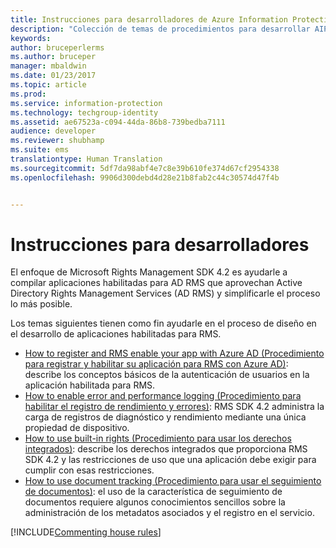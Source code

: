 ```yaml
---
title: Instrucciones para desarrolladores de Azure Information Protection SDK 4.2 | Microsoft Docs
description: "Colección de temas de procedimientos para desarrollar AIP SDK 4.2"
keywords: 
author: bruceperlerms
ms.author: bruceper
manager: mbaldwin
ms.date: 01/23/2017
ms.topic: article
ms.prod: 
ms.service: information-protection
ms.technology: techgroup-identity
ms.assetid: ae67523a-c094-44da-86b8-739bedba7111
audience: developer
ms.reviewer: shubhamp
ms.suite: ems
translationtype: Human Translation
ms.sourcegitcommit: 5df7da98abf4e7c8e39b610fe374d67cf2954338
ms.openlocfilehash: 9906d300debd4d28e21b8fab2c44c30574d47f4b


---
```


# <a name="developer-guidance"></a>Instrucciones para desarrolladores
El enfoque de Microsoft Rights Management SDK 4.2 es ayudarle a compilar aplicaciones habilitadas para AD RMS que aprovechan Active Directory Rights Management Services (AD RMS) y simplificarle el proceso lo más posible.

Los temas siguientes tienen como fin ayudarle en el proceso de diseño en el desarrollo de aplicaciones habilitadas para RMS.

- [How to register and RMS enable your app with Azure AD (Procedimiento para registrar y habilitar su aplicación para RMS con Azure AD)](authentication-integration.md): describe los conceptos básicos de la autenticación de usuarios en la aplicación habilitada para RMS.
- [How to enable error and performance logging (Procedimiento para habilitar el registro de rendimiento y errores)](enabling-logging.md): RMS SDK 4.2 administra la carga de registros de diagnóstico y rendimiento mediante una única propiedad de dispositivo.
- [How to use built-in rights (Procedimiento para usar los derechos integrados)](built-in-rights-usage-restriction-reference.md): describe los derechos integrados que proporciona RMS SDK 4.2 y las restricciones de uso que una aplicación debe exigir para cumplir con esas restricciones.
- [How to use document tracking (Procedimiento para usar el seguimiento de documentos)](how-to-use-document-tracking.md): el uso de la característica de seguimiento de documentos requiere algunos conocimientos sencillos sobre la administración de los metadatos asociados y el registro en el servicio.

[!INCLUDE[Commenting house rules](../includes/houserules.md)]


<!--HONumber=Jan17_HO4-->


